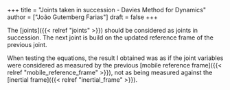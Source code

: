 +++
title = "Joints taken in succession - Davies Method for Dynamics"
author = ["João Gutemberg Farias"]
draft = false
+++

The [joints]({{< relref "joints" >}}) should be considered as joints in succession. The next joint is build on the updated reference frame of the previous joint.

When testing the equations, the result I obtained was as if the joint variables were considered as measured by the previous [mobile reference frame]({{< relref "mobile_reference_frame" >}}), not as being measured against the [inertial frame]({{< relref "inertial_frame" >}}).
